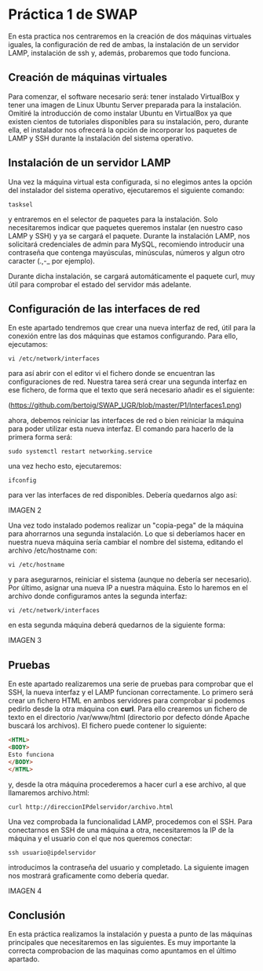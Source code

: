 # Práctica 1 de SWAP

En esta practica nos centraremos en la creación de dos máquinas virtuales iguales, la configuración de red de ambas, la instalación de un servidor LAMP, instalación de ssh y, además, probaremos que todo funciona.

## Creación de máquinas virtuales

Para comenzar, el software necesario será: tener instalado VirtualBox y tener una imagen de Linux Ubuntu Server preparada para la instalación. Omitiré la introducción de como instalar Ubuntu en VirtualBox ya que existen cientos de tutoriales disponibles para su instalación, pero, durante ella, el instalador nos ofrecerá la opción de incorporar los paquetes de LAMP y SSH durante la instalación del sistema operativo.

## Instalación de un servidor LAMP 
Una vez la máquina virtual esta configurada, si no elegimos antes la opción del instalador del sistema operativo, ejecutaremos el siguiente comando:
```
tasksel
```

y entraremos en el selector de paquetes para la instalación. Solo necesitaremos indicar que paquetes queremos instalar (en nuestro caso LAMP y SSH) y ya se cargará el paquete. Durante la instalación LAMP, nos solicitará credenciales de admin para MySQL, recomiendo introducir una contraseña que contenga mayúsculas, minúsculas, números y algun otro caracter (.,-_ por ejemplo).

Durante dicha instalación, se cargará automáticamente el paquete curl, muy útil para comprobar el estado del servidor más adelante.

## Configuración de las interfaces de red
En este apartado tendremos que crear una nueva interfaz de red, útil para la conexión entre las dos máquinas que estamos configurando. Para ello, ejecutamos:
```
vi /etc/network/interfaces
```
para así abrir con el editor vi el fichero donde se encuentran las configuraciones de red. Nuestra tarea será crear una segunda interfaz en ese fichero, de forma que el texto que será necesario añadir es el siguiente: 

(https://github.com/bertoig/SWAP_UGR/blob/master/P1/Interfaces1.png)

ahora, debemos reiniciar las interfaces de red o bien reiniciar la máquina para poder utilizar esta nueva interfaz. El comando para hacerlo de la primera forma será:
```
sudo systemctl restart networking.service
```
una vez hecho esto, ejecutaremos:
```
ifconfig
```
para ver las interfaces de red disponibles. Debería quedarnos algo así:

IMAGEN 2

Una vez todo instalado podemos realizar un "copia-pega" de la máquina para ahorrarnos una segunda instalación. Lo que si deberíamos hacer en nuestra nueva máquina sería cambiar el nombre del sistema, editando el archivo /etc/hostname con:
```
vi /etc/hostname
```
y para asegurarnos, reiniciar el sistema (aunque no debería ser necesario). Por último, asignar una nueva IP a nuestra máquina. Esto lo haremos en el archivo donde configuramos antes la segunda interfaz:
```
vi /etc/network/interfaces
```
en esta segunda máquina deberá quedarnos de la siguiente forma:

IMAGEN 3

## Pruebas 
En este apartado realizaremos una serie de pruebas para comprobar que el SSH, la nueva interfaz y el LAMP funcionan correctamente. Lo primero será crear un fichero HTML en ambos servidores para comprobar si podemos pedirlo desde la otra máquina con **curl**. Para ello crearemos un fichero de texto en el directorio /var/www/html (directorio por defecto dónde Apache buscará los archivos). El fichero puede contener lo siguiente:
```html
<HTML>
<BODY>
Esto funciona
</BODY>
</HTML>
```
y, desde la otra máquina procederemos a hacer curl a ese archivo, al que llamaremos archivo.html:
```
curl http://direccionIPdelservidor/archivo.html
```

Una vez comprobada la funcionalidad LAMP, procedemos con el SSH. Para conectarnos en SSH de una máquina a otra, necesitaremos la IP de la máquina y el usuario con el que nos queremos conectar:
```
ssh usuario@ipdelservidor
```
introducimos la contraseña del usuario y completado. La siguiente imagen nos mostrará graficamente como debería quedar. 

IMAGEN 4

## Conclusión
En esta práctica realizamos la instalación y puesta a punto de las máquinas principales que necesitaremos en las siguientes. Es muy importante la correcta comprobacion de las maquinas como apuntamos en el último apartado. 
